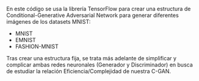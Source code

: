 En este código se usa la librería TensorFlow para crear una estructura de Conditional-Generative Adversarial Network para generar diferentes imágenes de los datasets MNIST:
- MNIST
- EMNIST
- FASHION-MNIST

Tras crear una estructura fija, se trata más adelante de simplificar y complicar ambas redes neuronales (Generador y Discriminador) en busca de estudiar la relación Eficiencia/Complejidad de nuestra C-GAN.
